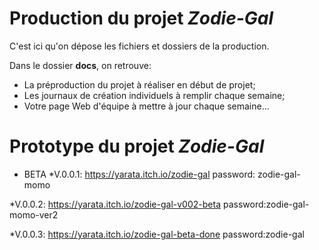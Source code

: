 # Production du projet *Zodie-Gal*
C'est ici qu'on dépose les fichiers et dossiers de la production. 

Dans le dossier **docs**, on retrouve:
* La préproduction du projet à réaliser en début de projet;
* Les journaux de création individuels à remplir chaque semaine;
* Votre page Web d'équipe à mettre à jour chaque semaine...


# Prototype du projet *Zodie-Gal*

- BETA
*V.0.0.1: https://yarata.itch.io/zodie-gal password: zodie-gal-momo

*V.0.0.2: https://yarata.itch.io/zodie-gal-v002-beta password:zodie-gal-momo-ver2

*V.0.0.3: https://yarata.itch.io/zodie-gal-beta-done password:zodie-gal
